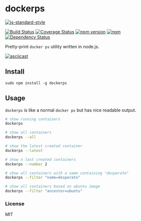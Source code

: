 # dockerps

[![js-standard-style](https://cdn.rawgit.com/feross/standard/master/badge.svg)](https://github.com/feross/standard)

[![Build Status](https://travis-ci.org/sadorlovsky/dockerps.svg?branch=master)](https://travis-ci.org/sadorlovsky/dockerps)
[![Coverage Status](https://coveralls.io/repos/github/sadorlovsky/dockerps/badge.svg?branch=master)](https://coveralls.io/github/sadorlovsky/dockerps?branch=master)
[![npm version](https://badge.fury.io/js/dockerps.svg)](https://badge.fury.io/js/dockerps)
[![npm](https://img.shields.io/npm/dt/dockerps.svg)](https://www.npmjs.com/package/dockerps)
[![Dependency Status](https://david-dm.org/sadorlovsky/dockerps.svg)](https://david-dm.org/sadorlovsky/dockerps)

Pretty-print `docker ps` utility written in node.js.

[![asciicast](https://asciinema.org/a/e5hdjs2nc3o1qs01nu24u577x.png)](https://asciinema.org/a/e5hdjs2nc3o1qs01nu24u577x)

## Install
```
sudo npm install -g dockerps
```

## Usage
`dockerps` is like a normal `docker ps` but has nice readable output.

```bash
# show running containers
dockerps

# show all containers
dockerps --all

# show the latest created container
dockerps --latest

# show n last created containers
dockerps --number 2

# show all containers with a name containing "desperate"
dockerps --filter "name=desperate"

# show all containers based on ubuntu image
dockerps --filter "ancestor=ubuntu"
```

### License
MIT
